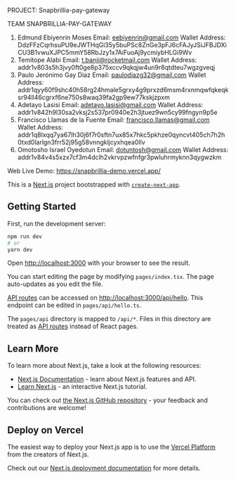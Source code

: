 PROJECT: Snapbrillia-pay-gateway

TEAM SNAPBRILLIA-PAY-GATEWAY


1. Edmund Ebiyenrin Moses
  Email: eebiyenrin@gmail.com
  Wallet Address: DdzFFzCqrhsuPU9eJWTHqGi35y5buPSc8ZnGe3pFJ6cFAJyJSiJFBJDXiCU3B1vwuXJPC5mmY58RbJzy1x7AiFuoAj9ycmiybHLGi9Wv
2. Temitope Alabi
  Email: t.banji@rocketmail.com
  Wallet Address: addr1v803s5h3jvy0ft0ge8p375xccv9qkqjw4un9r8qtdteu7wgzgveqj
3. Paulo Jerónimo Gay Diaz
  Email: paulodiazg32@gmail.com
  Wallet Address: addr1qyy60f9shc40h58rg24hmale5grxy4g9prxzd6msm4rxnmqwfqkeqksr94ll46cgrxf6ne750s8waq39fa2gp9ew77kskjzpxm
4. Adetayo Lasisi
  Email: adetayo.lasisi@gmail.com
  Wallet Address: addr1v842h9l30sa2vksj2s537pr0940e2h3jtuez9wn5cy99fngyn9p5e
5. Francisco Llamas de la Fuente
  Email: francisco.llamas@gmail.com
  Wallet Address: addr1q8lxqq7ya67lh30j6f7r0sftn7ux85x7hkc5pkhze0qyncvt405ch7h2h0txd0larlgn3frr52j95g58vnngkljcyxhqea0llv
6. Omotosho Israel Oyedotun
  Email: dotuntosh@gmail.com
  Wallet Address: addr1v84v4s5xzx7cf3m4dclh2vkrvpzwfnfgr3pwluhrmyknn3qygwzkm


Web Live Demo: https://snapbrillia-demo.vercel.app/



This is a [Next.js](https://nextjs.org/) project bootstrapped with [`create-next-app`](https://github.com/vercel/next.js/tree/canary/packages/create-next-app).

## Getting Started

First, run the development server:

```bash
npm run dev
# or
yarn dev
```

Open [http://localhost:3000](http://localhost:3000) with your browser to see the result.

You can start editing the page by modifying `pages/index.tsx`. The page auto-updates as you edit the file.

[API routes](https://nextjs.org/docs/api-routes/introduction) can be accessed on [http://localhost:3000/api/hello](http://localhost:3000/api/hello). This endpoint can be edited in `pages/api/hello.ts`.

The `pages/api` directory is mapped to `/api/*`. Files in this directory are treated as [API routes](https://nextjs.org/docs/api-routes/introduction) instead of React pages.

## Learn More

To learn more about Next.js, take a look at the following resources:

- [Next.js Documentation](https://nextjs.org/docs) - learn about Next.js features and API.
- [Learn Next.js](https://nextjs.org/learn) - an interactive Next.js tutorial.

You can check out [the Next.js GitHub repository](https://github.com/vercel/next.js/) - your feedback and contributions are welcome!

## Deploy on Vercel

The easiest way to deploy your Next.js app is to use the [Vercel Platform](https://vercel.com/new?utm_medium=default-template&filter=next.js&utm_source=create-next-app&utm_campaign=create-next-app-readme) from the creators of Next.js.

Check out our [Next.js deployment documentation](https://nextjs.org/docs/deployment) for more details.
